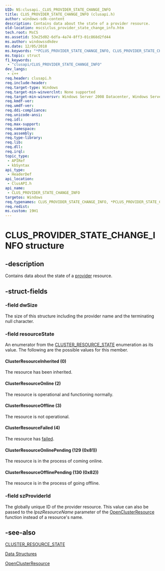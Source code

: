 ```yaml
---
UID: NS:clusapi._CLUS_PROVIDER_STATE_CHANGE_INFO
title: CLUS_PROVIDER_STATE_CHANGE_INFO (clusapi.h)
author: windows-sdk-content
description: Contains data about the state of a provider resource.
old-location: mscs\clus_provider_state_change_info.htm
tech.root: MsCS
ms.assetid: 53e25d02-6dfa-4a74-8ff3-01c868d2fd44
ms.author: windowssdkdev
ms.date: 12/05/2018
ms.keywords: "*PCLUS_PROVIDER_STATE_CHANGE_INFO, CLUS_PROVIDER_STATE_CHANGE_INFO, CLUS_PROVIDER_STATE_CHANGE_INFO structure [Failover Cluster], ClusterResourceFailed, ClusterResourceInherited, ClusterResourceOffline, ClusterResourceOfflinePending, ClusterResourceOnline, ClusterResourceOnlinePending, PCLUS_PROVIDER_STATE_CHANGE_INFO, PCLUS_PROVIDER_STATE_CHANGE_INFO structure pointer [Failover Cluster], clusapi/CLUS_PROVIDER_STATE_CHANGE_INFO, clusapi/PCLUS_PROVIDER_STATE_CHANGE_INFO, mscs.clus_provider_state_change_info"
ms.topic: struct
f1_keywords: 
 - "clusapi/CLUS_PROVIDER_STATE_CHANGE_INFO"
dev_langs:
 - c++
req.header: clusapi.h
req.include-header: 
req.target-type: Windows
req.target-min-winverclnt: None supported
req.target-min-winversvr: Windows Server 2008 Datacenter, Windows Server 2008 Enterprise
req.kmdf-ver: 
req.umdf-ver: 
req.ddi-compliance: 
req.unicode-ansi: 
req.idl: 
req.max-support: 
req.namespace: 
req.assembly: 
req.type-library: 
req.lib: 
req.dll: 
req.irql: 
topic_type:
 - APIRef
 - kbSyntax
api_type:
 - HeaderDef
api_location:
 - ClusAPI.h
api_name:
 - CLUS_PROVIDER_STATE_CHANGE_INFO
targetos: Windows
req.typenames: CLUS_PROVIDER_STATE_CHANGE_INFO, *PCLUS_PROVIDER_STATE_CHANGE_INFO
req.redist: 
ms.custom: 19H1
---
```


# CLUS_PROVIDER_STATE_CHANGE_INFO structure


## -description


Contains data about the state of a <a href="https://docs.microsoft.com/previous-versions/windows/desktop/mscs/p-gly">provider</a> resource.


## -struct-fields




### -field dwSize

The size of this structure including the provider name and the terminating null character.


### -field resourceState

An enumerator from the <a href="https://docs.microsoft.com/previous-versions/windows/desktop/api/clusapi/ne-clusapi-cluster_resource_state">CLUSTER_RESOURCE_STATE</a> enumeration as its value.  The following are the possible values for this member.



#### ClusterResourceInherited (0)

The resource has been inherited.



#### ClusterResourceOnline (2)

The resource is operational and functioning normally.



#### ClusterResourceOffline (3)

The resource is not operational.



#### ClusterResourceFailed (4)

The resource has <a href="https://docs.microsoft.com/previous-versions/windows/desktop/mscs/f-gly">failed</a>.



#### ClusterResourceOnlinePending (129 (0x81))

The resource is in the process of coming online.



#### ClusterResourceOfflinePending (130 (0x82))

The resource is in the process of going offline.


### -field szProviderId

The globally unique ID of the provider resource. This value can also be passed to the <i>lpszResourceName</i> parameter of the <a href="https://docs.microsoft.com/windows/desktop/api/clusapi/nf-clusapi-openclusterresource">OpenClusterResource</a> function instead of a resource's name.


## -see-also




<a href="https://docs.microsoft.com/previous-versions/windows/desktop/api/clusapi/ne-clusapi-cluster_resource_state">CLUSTER_RESOURCE_STATE</a>



<a href="https://docs.microsoft.com/previous-versions/windows/desktop/mscs/data-structures">Data Structures</a>



<a href="https://docs.microsoft.com/windows/desktop/api/clusapi/nf-clusapi-openclusterresource">OpenClusterResource</a>
 

 


